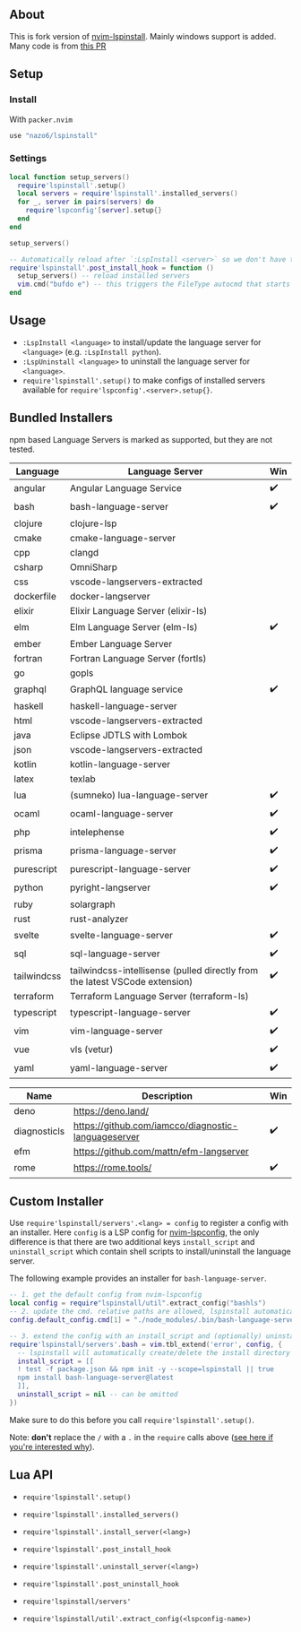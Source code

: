 ## About

This is fork version of [nvim-lspinstall](https://github.com/kabouzeid/nvim-lspinstall).
Mainly windows support is added.
Many code is from [this PR](https://github.com/kabouzeid/nvim-lspinstall/pull/96)

## Setup

### Install

With `packer.nvim`

```lua
use "nazo6/lspinstall"
```

### Settings

```lua
local function setup_servers()
  require'lspinstall'.setup()
  local servers = require'lspinstall'.installed_servers()
  for _, server in pairs(servers) do
    require'lspconfig'[server].setup{}
  end
end

setup_servers()

-- Automatically reload after `:LspInstall <server>` so we don't have to restart neovim
require'lspinstall'.post_install_hook = function ()
  setup_servers() -- reload installed servers
  vim.cmd("bufdo e") -- this triggers the FileType autocmd that starts the server
end
```

## Usage

- `:LspInstall <language>` to install/update the language server for `<language>` (e.g. `:LspInstall python`).
- `:LspUninstall <language>` to uninstall the language server for `<language>`.
- `require'lspinstall'.setup()` to make configs of installed servers available for `require'lspconfig'.<server>.setup{}`.

## Bundled Installers

npm based Language Servers is marked as supported, but they are not tested.

| Language    | Language Server                                                             | Win                |
| ----------- | --------------------------------------------------------------------------- | ------------------ |
| angular     | Angular Language Service                                                    | :heavy_check_mark: |
| bash        | bash-language-server                                                        | :heavy_check_mark: |
| clojure     | clojure-lsp                                                                 |                    |
| cmake       | cmake-language-server                                                       |                    |
| cpp         | clangd                                                                      |                    |
| csharp      | OmniSharp                                                                   |                    |
| css         | vscode-langservers-extracted                                                |                    |
| dockerfile  | docker-langserver                                                           |                    |
| elixir      | Elixir Language Server (elixir-ls)                                          |                    |
| elm         | Elm Language Server (elm-ls)                                                | :heavy_check_mark: |
| ember       | Ember Language Server                                                       |                    |
| fortran     | Fortran Language Server (fortls)                                            |                    |
| go          | gopls                                                                       |                    |
| graphql     | GraphQL language service                                                    | :heavy_check_mark: |
| haskell     | haskell-language-server                                                     |                    |
| html        | vscode-langservers-extracted                                                |                    |
| java        | Eclipse JDTLS with Lombok                                                   |                    |
| json        | vscode-langservers-extracted                                                |                    |
| kotlin      | kotlin-language-server                                                      |                    |
| latex       | texlab                                                                      |                    |
| lua         | (sumneko) lua-language-server                                               | :heavy_check_mark: |
| ocaml       | ocaml-language-server                                                       | :heavy_check_mark: |
| php         | intelephense                                                                | :heavy_check_mark: |
| prisma      | prisma-language-server                                                      | :heavy_check_mark: |
| purescript  | purescript-language-server                                                  | :heavy_check_mark: |
| python      | pyright-langserver                                                          | :heavy_check_mark: |
| ruby        | solargraph                                                                  |                    |
| rust        | rust-analyzer                                                               |                    |
| svelte      | svelte-language-server                                                      | :heavy_check_mark: |
| sql         | sql-language-server                                                         | :heavy_check_mark: |
| tailwindcss | tailwindcss-intellisense (pulled directly from the latest VSCode extension) | :heavy_check_mark: |
| terraform   | Terraform Language Server (terraform-ls)                                    |                    |
| typescript  | typescript-language-server                                                  | :heavy_check_mark: |
| vim         | vim-language-server                                                         | :heavy_check_mark: |
| vue         | vls (vetur)                                                                 | :heavy_check_mark: |
| yaml        | yaml-language-server                                                        | :heavy_check_mark: |

| Name         | Description                                         | Win                |
| ------------ | --------------------------------------------------- | ------------------ |
| deno         | https://deno.land/                                  |                    |
| diagnosticls | https://github.com/iamcco/diagnostic-languageserver | :heavy_check_mark: |
| efm          | https://github.com/mattn/efm-langserver             |                    |
| rome         | https://rome.tools/                                 | :heavy_check_mark: |

## Custom Installer

Use `require'lspinstall/servers'.<lang> = config` to register a config with an installer.
Here `config` is a LSP config for [nvim-lspconfig](https://github.com/neovim/nvim-lspconfig), the only difference is that there are two additional keys `install_script` and `uninstall_script` which contain shell scripts to install/uninstall the language server.

The following example provides an installer for `bash-language-server`.

```lua
-- 1. get the default config from nvim-lspconfig
local config = require"lspinstall/util".extract_config("bashls")
-- 2. update the cmd. relative paths are allowed, lspinstall automatically adjusts the cmd and cmd_cwd for us!
config.default_config.cmd[1] = "./node_modules/.bin/bash-language-server"

-- 3. extend the config with an install_script and (optionally) uninstall_script
require'lspinstall/servers'.bash = vim.tbl_extend('error', config, {
  -- lspinstall will automatically create/delete the install directory for every server
  install_script = [[
  ! test -f package.json && npm init -y --scope=lspinstall || true
  npm install bash-language-server@latest
  ]],
  uninstall_script = nil -- can be omitted
})
```

Make sure to do this before you call `require'lspinstall'.setup()`.

Note: **don't** replace the `/` with a `.` in the `require` calls above ([see here if you're interested why](https://github.com/kabouzeid/nvim-lspinstall/issues/14)).

## Lua API

- `require'lspinstall'.setup()`

- `require'lspinstall'.installed_servers()`

- `require'lspinstall'.install_server(<lang>)`
- `require'lspinstall'.post_install_hook`

- `require'lspinstall'.uninstall_server(<lang>)`
- `require'lspinstall'.post_uninstall_hook`

- `require'lspinstall/servers'`

- `require'lspinstall/util'.extract_config(<lspconfig-name>)`
